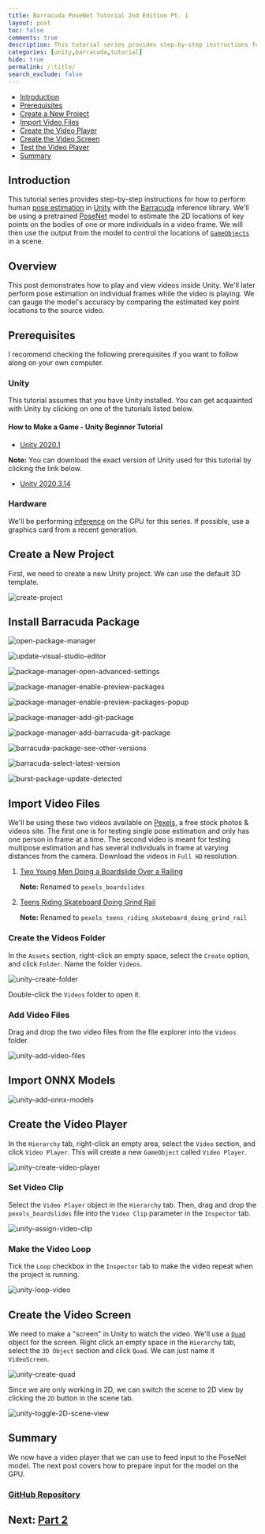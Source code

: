 ```yaml
---
title: Barracuda PoseNet Tutorial 2nd Edition Pt. 1
layout: post
toc: false
comments: true
description: This tutorial series provides step-by-step instructions for how to perform human [pose estimation](https://www.fritz.ai/pose-estimation/) in [Unity](https://unity.com/) with the [Barracuda](https://docs.unity3d.com/Packages/com.unity.barracuda@2.1/manual/index.html) inference library.
categories: [unity,barracuda,tutorial]
hide: true
permalink: /:title/
search_exclude: false
---
```


* [Introduction](#introduction)
* [Prerequisites](#prerequisites)
* [Create a New Project](#create-a-new-project)
* [Import Video Files](#import-video-files)
* [Create the Video Player](#create-the-video-player)
* [Create the Video Screen](#create-the-video-screen)
* [Test the Video Player](#test-the-video-player)
* [Summary](#summary)

## Introduction

This tutorial series provides step-by-step instructions for how to perform human [pose estimation](https://www.fritz.ai/pose-estimation/) in [Unity](https://unity.com/) with the [Barracuda](https://docs.unity3d.com/Packages/com.unity.barracuda@2.1/manual/index.html) inference library. We'll be using a pretrained [PoseNet](https://medium.com/tensorflow/real-time-human-pose-estimation-in-the-browser-with-tensorflow-js-7dd0bc881cd5) model to estimate the 2D locations of key points on the bodies of one or more individuals in a video frame. We will then use the output from the model to control the locations of [`GameObjects`](https://docs.unity3d.com/ScriptReference/GameObject.html) in a scene.

## Overview

This post demonstrates how to play and view videos inside Unity. We'll later perform pose estimation on individual frames while the video is playing. We can gauge the model's accuracy by comparing the estimated key point locations to the source video.

## Prerequisites

I recommend checking the following prerequisites if you want to follow along on your own computer.

### Unity

This tutorial assumes that you have Unity installed. You can get acquainted with Unity by clicking on one of the tutorials listed below.

#### How to Make a Game - Unity Beginner Tutorial

* [Unity 2020.1](https://www.youtube.com/watch?v=Lu76c85LhGY)

**Note:** You can download the exact version of Unity used for this tutorial by clicking the link below. 

* [Unity 2020.3.14](unityhub://2020.3.14f1/d0d1bb862f9d)

### Hardware

We'll be performing [inference](https://www.intel.com/content/www/us/en/artificial-intelligence/posts/deep-learning-training-and-inference.html) on the GPU for this series. If possible, use a graphics card from a recent generation.

## Create a New Project

First, we need to create a new Unity project. We can use the default 3D template.

![create-project](..\images\barracuda-posenet-tutorial-v2\part-1\create-project.png)



## Install Barracuda Package



![open-package-manager](..\images\barracuda-posenet-tutorial-v2\part-1\open-package-manager.png)





![update-visual-studio-editor](..\images\barracuda-posenet-tutorial-v2\part-1\update-visual-studio-editor.png)





![package-manager-open-advanced-settings](..\images\barracuda-posenet-tutorial-v2\part-1\package-manager-open-advanced-settings.png)





![package-manager-enable-preview-packages](..\images\barracuda-posenet-tutorial-v2\part-1\package-manager-enable-preview-packages.png)





![package-manager-enable-preview-packages-popup](..\images\barracuda-posenet-tutorial-v2\part-1\package-manager-enable-preview-packages-popup.png)





![package-manager-add-git-package](..\images\barracuda-posenet-tutorial-v2\part-1\package-manager-add-git-package.png)





![package-manager-add-barracuda-git-package](..\images\barracuda-posenet-tutorial-v2\part-1\package-manager-add-barracuda-git-package.png)





![barracuda-package-see-other-versions](..\images\barracuda-posenet-tutorial-v2\part-1\barracuda-package-see-other-versions.png)







![barracuda-select-latest-version](..\images\barracuda-posenet-tutorial-v2\part-1\barracuda-select-latest-version.png)





![burst-package-update-detected](..\images\barracuda-posenet-tutorial-v2\part-1\burst-package-update-detected.png)











## Import Video Files

We'll be using these two videos available on [Pexels](https://www.pexels.com/), a free stock photos & videos site. The first one is for testing single pose estimation and only has one person in frame at a time. The second video is meant for testing multipose estimation and has several individuals in frame at varying distances from the camera. Download the videos in `Full HD` resolution.

1. [Two Young Men Doing a Boardslide Over a Railing](https://www.pexels.com/video/two-young-men-doing-a-boardslide-over-a-railing-4824358/)

   **Note:** Renamed to `pexels_boardslides`

2. [Teens Riding Skateboard Doing Grind Rail](https://www.pexels.com/video/teens-riding-skateboard-doing-grind-rail-5039831/)

   **Note:** Renamed to `pexels_teens_riding_skateboard_doing_grind_rail`

### Create the Videos Folder

In the `Assets` section, right-click an empty space, select the `Create` option, and click `Folder`. Name the folder `Videos`.

![unity-create-folder](..\images\barracuda-posenet-tutorial-v2\part-1\unity-create-folder.png)

Double-click the `Videos` folder to open it.

### Add Video Files

Drag and drop the two video files from the file explorer into the `Videos` folder.

![unity-add-video-files](..\images\barracuda-posenet-tutorial-v2\part-1\unity-add-video-files.png)







## Import ONNX Models





![unity-add-onnx-models](..\images\barracuda-posenet-tutorial-v2\part-1\unity-add-onnx-models.png)







## Create the Video Player

In the `Hierarchy` tab, right-click an empty area, select the `Video` section, and click `Video Player`. This will create a new `GameObject` called `Video Player`.

![unity-create-video-player](..\images\barracuda-posenet-tutorial-v2\part-1\unity-create-video-player.png)

### Set Video Clip

Select the `Video Player` object in the `Hierarchy` tab. Then, drag and drop the `pexels_boardslides` file into the `Video Clip` parameter in the `Inspector` tab.

![unity-assign-video-clip](..\images\barracuda-posenet-tutorial-v2\part-1\unity-assign-video-clip.png)

### Make the Video Loop

Tick the `Loop` checkbox in the `Inspector` tab to make the video repeat when the project is running.

![unity-loop-video](..\images\barracuda-posenet-tutorial-v2\part-1\unity-loop-video.png)



## Create the Video Screen

We need to make a "screen" in Unity to watch the video. We'll use a [`Quad`](https://docs.unity3d.com/Manual/PrimitiveObjects.html) object for the screen. Right click an empty space in the `Hierarchy` tab, select the `3D Object` section and click `Quad`. We can just name it `VideoScreen`.

![unity-create-quad](..\images\barracuda-posenet-tutorial-v2\part-1\unity-create-quad.png)

Since we are only working in 2D, we can switch the scene to 2D view by clicking the `2D` button in the scene tab.

![unity-toggle-2D-scene-view](..\images\barracuda-posenet-tutorial-v2\part-1\unity-toggle-2D-scene-view.png)





## Summary

We now have a video player that we can use to feed input to the PoseNet model. The next post covers how to prepare input for the model on the GPU.

### [GitHub Repository](https://github.com/cj-mills/Barracuda-PoseNet-Tutorial)

## Next: [Part 2](https://christianjmills.com/Barracuda-PoseNet-Tutorial-2/)

